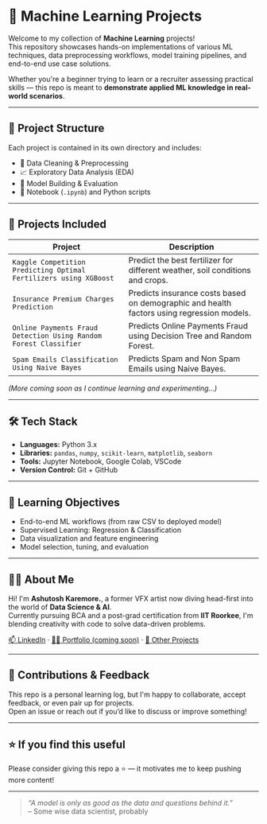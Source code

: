 # 🧠 Machine Learning Projects

Welcome to my collection of **Machine Learning** projects!  
This repository showcases hands-on implementations of various ML techniques, data preprocessing workflows, model training pipelines, and end-to-end use case solutions.

Whether you're a beginner trying to learn or a recruiter assessing practical skills — this repo is meant to **demonstrate applied ML knowledge in real-world scenarios**.

---

## 📂 Project Structure

Each project is contained in its own directory and includes:
- 🧹 Data Cleaning & Preprocessing
- 📈 Exploratory Data Analysis (EDA)
- 🤖 Model Building & Evaluation
- 📁 Notebook (`.ipynb`) and Python scripts

---

## 🚀 Projects Included

| Project | Description |
|--------|-------------|
| `Kaggle Competition Predicting Optimal Fertilizers using XGBoost` | Predict the best fertilizer for different weather, soil conditions and crops. |
| `Insurance Premium Charges Prediction` | Predicts insurance costs based on demographic and health factors using regression models. |
| `Online Payments Fraud Detection Using Random Forest Classifier` | Predicts Online Payments Fraud using Decision Tree and Random Forest. |
| `Spam Emails Classification Using Naive Bayes` | Predicts Spam and Non Spam Emails using Naive Bayes. |

*(More coming soon as I continue learning and experimenting...)*

---

## 🛠 Tech Stack

- **Languages:** Python 3.x
- **Libraries:** `pandas`, `numpy`, `scikit-learn`, `matplotlib`, `seaborn`
- **Tools:** Jupyter Notebook, Google Colab, VSCode
- **Version Control:** Git + GitHub

---

## 🧠 Learning Objectives

- End-to-end ML workflows (from raw CSV to deployed model)
- Supervised Learning: Regression & Classification
- Data visualization and feature engineering
- Model selection, tuning, and evaluation

---

## 👨‍💻 About Me

Hi! I'm **Ashutosh Karemore.**, a former VFX artist now diving head-first into the world of **Data Science & AI**.  
Currently pursuing BCA and a post-grad certification from **IIT Roorkee**, I'm blending creativity with code to solve data-driven problems.

[📫 LinkedIn](https://www.linkedin.com/in/ashutoshkaremore) · [🧑‍💻 Portfolio (coming soon)]() · [📂 Other Projects](https://github.com/ashutoshkaremore)

---

## 🤝 Contributions & Feedback

This repo is a personal learning log, but I'm happy to collaborate, accept feedback, or even pair up for projects.  
Open an issue or reach out if you’d like to discuss or improve something!

---

## ⭐ If you find this useful

Please consider giving this repo a ⭐ — it motivates me to keep pushing more content!

---

> _“A model is only as good as the data and questions behind it.”_  
> – Some wise data scientist, probably


